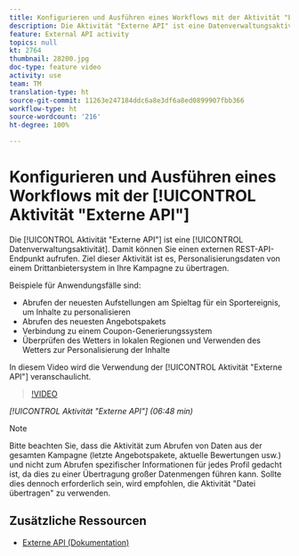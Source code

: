 ```yaml
---
title: Konfigurieren und Ausführen eines Workflows mit der Aktivität "Externe API"
description: Die Aktivität "Externe API" ist eine Datenverwaltungsaktivität. Damit können Sie einen externen REST-API-Endpunkt aufrufen. Ziel dieser Aktivität ist es, Personalisierungsdaten von einem Drittanbietersystem in Ihre Kampagne zu übertragen.
feature: External API activity
topics: null
kt: 2764
thumbnail: 28200.jpg
doc-type: feature video
activity: use
team: TM
translation-type: ht
source-git-commit: 11263e247184ddc6a8e3df6a8ed0899907fbb366
workflow-type: ht
source-wordcount: '216'
ht-degree: 100%

---
```



# Konfigurieren und Ausführen eines Workflows mit der [!UICONTROL Aktivität &quot;Externe API&quot;]

Die [!UICONTROL Aktivität &quot;Externe API&quot;] ist eine [!UICONTROL Datenverwaltungsaktivität]. Damit können Sie einen externen REST-API-Endpunkt aufrufen. Ziel dieser Aktivität ist es, Personalisierungsdaten von einem Drittanbietersystem in Ihre Kampagne zu übertragen.

Beispiele für Anwendungsfälle sind:

* Abrufen der neuesten Aufstellungen am Spieltag für ein Sportereignis, um Inhalte zu personalisieren
* Abrufen des neuesten Angebotspakets
* Verbindung zu einem Coupon-Generierungssystem
* Überprüfen des Wetters in lokalen Regionen und Verwenden des Wetters zur Personalisierung der Inhalte

In diesem Video wird die Verwendung der [!UICONTROL Aktivität &quot;Externe API&quot;] veranschaulicht.

>[!VIDEO](https://video.tv.adobe.com/v/28200/?quality=12&captions=ger)

*[!UICONTROL Aktivität &quot;Externe API&quot;] (06:48 min)*

>[!NOTE]
>
>Bitte beachten Sie, dass die Aktivität zum Abrufen von Daten aus der gesamten Kampagne (letzte Angebotspakete, aktuelle Bewertungen usw.) und nicht zum Abrufen spezifischer Informationen für jedes Profil gedacht ist, da dies zu einer Übertragung großer Datenmengen führen kann. Sollte dies dennoch erforderlich sein, wird empfohlen, die Aktivität &quot;Datei übertragen&quot; zu verwenden.

## Zusätzliche Ressourcen

* [Externe API (Dokumentation)](https://docs.adobe.com/content/help/de-DE/campaign-standard/using/managing-processes-and-data/data-management-activities/external-api.html)

